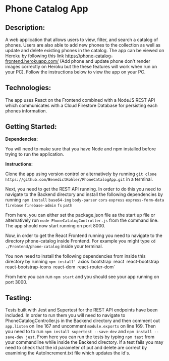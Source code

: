 # Phone Catalog App

## Description:
A web application that allows users to view, filter, and search a catalog of phones. Users are also able to add new phones to the collection as well as update and delete existing phones in the catalog. The app can be viewed on Heroku by following this link https://phone-catalog-frontend.herokuapp.com/ (Add phone and update phone don't render images correctly on Heroku but the these features will work when run on your PC). Follow the instructions below to view the app on your PC.

## Technologies:
The app uses React on the Frontend combined with a NodeJS REST API which communicates with a Cloud Firestore Database for persisting each phones information.

## Getting Started:

**Dependencies:**

You will need to make sure that you have Node and npm installed before trying to run the application.

**Instructions:**

Clone the app using version control or alternatively by running `git clone https://github.com/BenedictKohler/PhoneCatalogApp.git` in a terminal.

Next, you need to get the REST API running. In order to do this you need to navigate to the Backend directory and install the following dependencies by running 
`npm install`
`base64-img`
`body-parser`
`cors`
`express`
`express-form-data`
`firebase`
`firebase-admin`
`fs`
`path`

From here, you can either set the package.json file as the start up file or alternatively run `node PhoneCatalogController.js` from the command line. The app should now start running on port 8000.

Now, in order to get the React Frontend running you need to navigate to the directory phone-catalog inside Frontend. For example you might type `cd ./Frontend/phone-catalog` inside your terminal. 

You now need to install the following dependencies from inside this directory by running
`npm install'
`axios`
`bootstrap`
`react`
`react-bootstrap`
`react-bootstrap-icons`
`react-dom`
`react-router-dom`

From here you can run `npm start` and you should see your app running on port 3000.

## Testing:
Tests built with Jest and Supertest for the REST API endpoints have been included. In order to run them you will need to navigate to PhoneCatalogController.js in the Backend directory and then comment out `app.listen` on line 167 and uncomment `module.exports` on line 169. Then you need to to run `npm install supertest --save-dev` and `npm install --save-dev jest`. From here you can run the tests by typing `npm test` from your commandline while inside the Backend directory. If a test fails you may need to check that the id parameter of put and delete are correct by examining the AutoIncrement.txt file which updates the id's.

